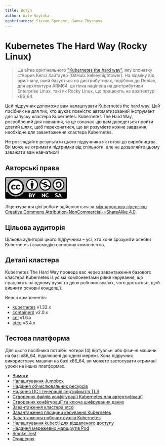 ```yaml
---
title: Вступ
author: Wale Soyinka
contributors: Steven Spencer, Ganna Zhyrnova
---
```


# Kubernetes The Hard Way (Rocky Linux)

> Це вітка оригінального ["Kubernetes the hard way"](https://github.com/kelseyhightower/kubernetes-the-hard-way), яку спочатку створив Келсі Хайтауер (GitHub: kelseyhightower). На відміну від оригіналу, який базується на дистрибутивах, подібних до Debian, для архітектури ARM64, ця гілка націлена на дистрибутиви Enterprise Linux, такі як Rocky Linux, що працюють на архітектурі x86_64.

Цей підручник допоможе вам налаштувати Kubernetes the hard way. Цей посібник не для тих, хто шукає повністю автоматизований інструмент для запуску кластера Kubernetes. Kubernetes The Hard Way, розроблений для навчання, та це означає що вам доведеться пройти довгий шлях, щоб переконатися, що ви розумієте кожне завдання, необхідне для завантаження кластера Kubernetes.

Не розглядайте результати цього підручника як готові до виробництва. Ви може не отримати підтримки від спільноти, але не дозволяйте цьому заважати вам навчатися!

## Авторські права

![Creative Commons License](images/cc_by_sa.png)

Ліцензування цієї роботи здійснюється за [міжнародною ліцензією Creative Commons Attribution-NonCommercial-=ShareAlike 4.0](http://creativecommons.org/licenses/by-nc-sa/4.0/).

## Цільова аудиторія

Цільова аудиторія цього підручника – усі, хто хоче зрозуміти основи Kubernetes і взаємодію основних компонентів.

## Деталі кластера

Kubernetes The Hard Way проведе вас через завантаження базового кластера Kubernetes із усіма компонентами рівня керування, що працюють на одному вузлі та двох робочих вузлах, чого достатньо, щоб вивчити основні концепції.

Версії компонентів:

- [kubernetes](https://github.com/kubernetes/kubernetes) v1.32.x
- [containerd](https://github.com/containerd/containerd) v2.0.x
- [cni](https://github.com/containernetworking/cni) v1.6.x
- [etcd](https://github.com/etcd-io/etcd) v3.4.x

## Тестова платформа

Для цього посібника потрібні чотири (4) віртуальні або фізичні машини на базі x86_64, підключені до однієї мережі. Хоча підручник використовує машини на базі x86_64, ви можете застосувати отримані уроки на інших платформах.

- [Вимоги](lab1-prerequisites.md)
- [Налаштування Jumpbox](lab2-jumpbox.md)
- [Надання обчислювальних ресурсів](lab3-compute-resources.md)
- [Надання ЦС і генерація сертифікатів TLS](lab4-certificate-authority.md)
- [Створення файлів конфігурації Kubernetes для автентифікації](lab5-kubernetes-configuration-files.md)
- [Створення конфігурації та ключа шифрування даних](lab6-data-encryption-keys.md)
- [Завантаження кластера etcd](lab7-bootstrapping-etcd.md)
- [Завантаження площини керування Kubernetes](lab8-bootstrapping-kubernetes-controllers.md)
- [Завантаження робочих вузлів Kubernetes](lab9-bootstrapping-kubernetes-workers.md)
- [Налаштування kubectl для віддаленого доступу](lab10-configuring-kubectl.md)
- [Надання мережевих маршрутів Pod](lab11-pod-network-routes.md)
- [Smoke Test](lab12-smoke-test.md)
- [Очищення](lab13-cleanup.md)
